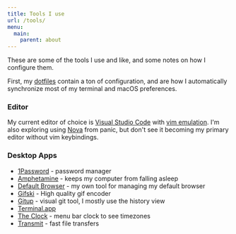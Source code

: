 ```yaml
---
title: Tools I use
url: /tools/
menu: 
  main:
    parent: about
---
```


These are some of the tools I use and like, and some notes on how I configure them.

First, my [dotfiles](https://github.com/apexskier/dotfiles) contain a ton of configuration, and are how I automatically synchronize most of my terminal and macOS preferences.

### Editor

My current editor of choice is [Visual Studio Code](https://code.visualstudio.com/) with [vim emulation](https://marketplace.visualstudio.com/items?itemName=vscodevim.vim). I'm also exploring using [Nova](https://panic.com/nova/) from panic, but don't see it becoming my primary editor without vim keybindings.

### Desktop Apps

- [1Password](https://1password.com/) - password manager
- [Amphetamine](https://apps.apple.com/us/app/amphetamine/id937984704?mt=12) - keeps my computer from falling asleep
- [Default Browser](https://apexskier.github.io/DefaultBrowser/) - my own tool for managing my default browser
- [Gifski](https://sindresorhus.com/gifski) - High quality gif encoder
- [Gitup](https://gitup.co) - visual git tool, I mostly use the history view
- [Terminal.app](https://en.wikipedia.org/wiki/Terminal_(macOS))
- [The Clock](https://apps.apple.com/us/app/the-clock/id488764545?mt=12) - menu bar clock to see timezones
- [Transmit](https://panic.com/transmit/) - fast file transfers